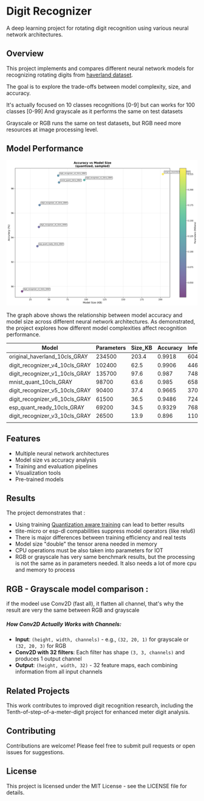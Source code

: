 # Digit Recognizer

A deep learning project for rotating digit recognition using various neural network architectures.

## Overview

This project implements and compares different neural network models for recognizing rotating digits from [haverland dataset](https://github.com/haverland/Tenth-of-step-of-a-meter-digit). 

The goal is to explore the trade-offs between model complexity, size, and accuracy.

It's actually focused on 10 classes recognitions [0-9] but can works for 100 classes [0-99] And grayscale as it performs the same on test datasets

Grayscale or RGB runs the same on test datasets, but RGB need more resources at image processing level.

## Model Performance

![Accuracy vs Model Size](imgs/accuracy_vs_size.png)

The graph above shows the relationship between model accuracy and model size across different neural network architectures. As demonstrated, the project explores how different model complexities affect recognition performance.

| Model                          | Parameters | Size_KB | Accuracy | Inferences/sec |
| ------------------------------ | ---------- | ------- | -------- | -------------- |
| original_haverland_10cls_GRAY  | 234500     | 203.4   | 0.9918   | 6040           |
| digit_recognizer_v4_10cls_GRAY | 102400     | 62.5    | 0.9906   | 4466           |
| digit_recognizer_v1_10cls_GRAY | 135700     | 97.6    | 0.987    | 7489           |
| mnist_quant_10cls_GRAY         | 98700      | 63.6    | 0.985    | 6588           |
| digit_recognizer_v5_10cls_GRAY | 90400      | 37.4    | 0.9665   | 3708           |
| digit_recognizer_v6_10cls_GRAY | 61500      | 36.5    | 0.9486   | 7244           |
| esp_quant_ready_10cls_GRAY     | 69200      | 34.5    | 0.9329   | 7689           |
| digit_recognizer_v3_10cls_GRAY | 26500      | 13.9    | 0.896    | 11018          |
|                                |

## Features

- Multiple neural network architectures
- Model size vs accuracy analysis
- Training and evaluation pipelines
- Visualization tools
- Pre-trained models

## Results

The project demonstrates that :

 - Using training [Quantization aware training](https://www.tensorflow.org/model_optimization/guide/quantization/training) can lead to better results
 - tlite-micro or esp-dl compabilities suppress model operators (like relu6)
 - There is major differences between training efficiency and real tests
 - Model size "double" the tensor arena needed in memory
 - CPU operations must be also taken into parameters for IOT
 - RGB or grayscale has very same benchmark results, but the processing is not the same as in parameters needed. It also needs a lot of more cpu and memory to process
 
 ## RGB - Grayscale model comparison : 
 if the modeel use Conv2D (fast all), it flatten all channel, that's why the result are very the same between RGB and grayscale
 
 ##### How Conv2D Actually Works with Channels:
-   **Input**: `(height, width, channels)` - e.g., `(32, 20, 1)` for grayscale or `(32, 20, 3)` for RGB
-   **Conv2D with 32 filters**: Each filter has shape `(3, 3, channels)` and produces 1 output channel
-   **Output**: `(height, width, 32)` - 32 feature maps, each combining information from all input channels

## Related Projects

This work contributes to improved digit recognition research, including the Tenth-of-step-of-a-meter-digit project for enhanced meter digit analysis.

## Contributing
Contributions are welcome! Please feel free to submit pull requests or open issues for suggestions.

## License
This project is licensed under the MIT License - see the LICENSE file for details.



